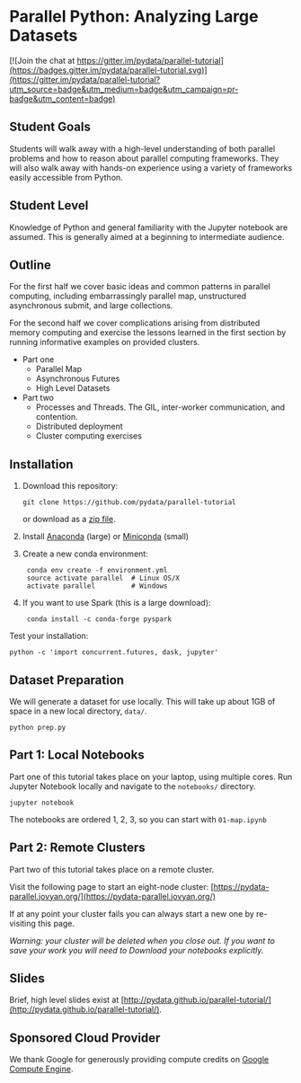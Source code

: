 # Parallel Python: Analyzing Large Datasets

[![Join the chat at https://gitter.im/pydata/parallel-tutorial](https://badges.gitter.im/pydata/parallel-tutorial.svg)](https://gitter.im/pydata/parallel-tutorial?utm_source=badge&utm_medium=badge&utm_campaign=pr-badge&utm_content=badge)


## Student Goals

Students will walk away with a high-level understanding of both parallel
problems and how to reason about parallel computing frameworks.  They will also
walk away with hands-on experience using a variety of frameworks easily
accessible from Python.


## Student Level

Knowledge of Python and general familiarity with the Jupyter notebook are
assumed.  This is generally aimed at a beginning to intermediate audience.


## Outline

For the first half we cover basic ideas and common patterns in parallel
computing, including embarrassingly parallel map, unstructured asynchronous
submit, and large collections.

For the second half we cover complications arising from distributed memory
computing and exercise the lessons learned in the first section by running
informative examples on provided clusters.

- Part one
    - Parallel Map
    - Asynchronous Futures
    - High Level Datasets
- Part two
    - Processes and Threads.  The GIL, inter-worker communication, and contention.
    - Distributed deployment
    - Cluster computing exercises


## Installation

1.  Download this repository:

        git clone https://github.com/pydata/parallel-tutorial

    or download as a [zip file](https://github.com/pydata/parallel-tutorial/archive/master.zip).

2. Install [Anaconda](https://www.continuum.io/downloads) (large) or [Miniconda](https://conda.io/miniconda.html) (small)
3. Create a new conda environment:

        conda env create -f environment.yml
        source activate parallel  # Linux OS/X
        activate parallel         # Windows

4. If you want to use Spark (this is a large download):

        conda install -c conda-forge pyspark

Test your installation:

    python -c 'import concurrent.futures, dask, jupyter'


## Dataset Preparation

We will generate a dataset for use locally.  This will take up about 1GB of
space in a new local directory, `data/`.

    python prep.py


## Part 1: Local Notebooks

Part one of this tutorial takes place on your laptop, using multiple cores.
Run Jupyter Notebook locally and navigate to the `notebooks/` directory.

    jupyter notebook

The notebooks are ordered 1, 2, 3, so you can start with `01-map.ipynb`


## Part 2: Remote Clusters

Part two of this tutorial takes place on a remote cluster.

Visit the following page to start an eight-node cluster:
[https://pydata-parallel.jovyan.org/](https://pydata-parallel.jovyan.org/)

If at any point your cluster fails you can always start a new one by
re-visiting this page.

*Warning: your cluster will be deleted when you close out.  If you want to save
your work you will need to *Download* your notebooks explicitly.*


## Slides

Brief, high level slides exist at
[http://pydata.github.io/parallel-tutorial/](http://pydata.github.io/parallel-tutorial/).


## Sponsored Cloud Provider

We thank Google for generously providing compute credits on
[Google Compute Engine](https://cloud.google.com/compute/).
